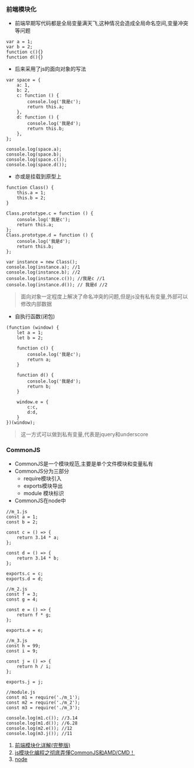 ### 前端模块化
- 前端早期写代码都是全局变量满天飞,这种情况会造成全局命名空间,变量冲突等问题
```
var a = 1;
var b = 2;
function c(){}
function d(){}
```
- 后来采用了js的面向对象的写法
````
var space = {
    a: 1,
    b: 2,
    c: function () {
        console.log('我是c');
        return this.a;
    },
    d: function () {
        console.log('我是d');
        return this.b;
    },
};

console.log(space.a);
console.log(space.b);
console.log(space.c());
console.log(space.d());
````
- 亦或是挂载到原型上
````
function Class() {
    this.a = 1;
    this.b = 2;
}

Class.prototype.c = function () {
    console.log('我是c');
    return this.a;
};
Class.prototype.d = function () {
    console.log('我是d');
    return this.b;
};

var instance = new Class();
console.log(instance.a); //1
console.log(instance.b); //2
console.log(instance.c()); //我是c //1
console.log(instance.d()); // 我是d //2
````
> 面向对象一定程度上解决了命名冲突的问题,但是js没有私有变量,外部可以修改内部数据
- 自执行函数(闭包)
```
(function (window) {
    let a = 1;
    let b = 2;

    function c() {
        console.log('我是c');
        return a;
    }

    function d() {
        console.log('我是d');
        return b;
    }

    window.e = {
        c:c,
        d:d,
    }
})(window);
```
> 这一方式可以做到私有变量,代表是jquery和underscore


### CommonJS
- CommonJS是一个模块规范,主要是单个文件模块和变量私有
- CommonJS分为三部分
  - require模块引入
  - exports模块导出
  - module 模块标识
- CommonJS在node中
````
//m_1.js
const a = 1;
const b = 2;

const c = () => {
    return 3.14 * a;
};

const d = () => {
    return 3.14 * b;
};

exports.c = c;
exports.d = d;

//m_2.js
const f = 3;
const g = 4;

const e = () => {
    return f * g;
};

exports.e = e;

//m_3.js
const h = 99;
const i = 9;

const j = () => {
    return h / i;
};

exports.j = j;

//module.js
const m1 = require('./m_1');
const m2 = require('./m_2');
const m3 = require('./m_3');

console.log(m1.c()); //3.14
console.log(m1.d()); //6.28
console.log(m2.e()); //12
console.log(m3.j()); //11

````

1. [前端模块化详解(完整版)](https://segmentfault.com/a/1190000017466120#articleHeader6)
2. [js模块化编程之彻底弄懂CommonJS和AMD/CMD！](https://www.cnblogs.com/chenguangliang/p/5856701.html)
3. [node](http://nodejs.cn/api/modules.html)
